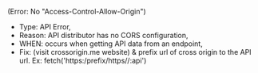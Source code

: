 
(Error: No "Access-Control-Allow-Origin")
- Type: API Error, 
- Reason: API distributor has no CORS configuration, 
- WHEN: occurs when getting API data from an endpoint,
- Fix: (visit crossorigin.me website) &amp; prefix url of cross origin to the API url. 
Ex: fetch('https:/prefix/https//:api') 
